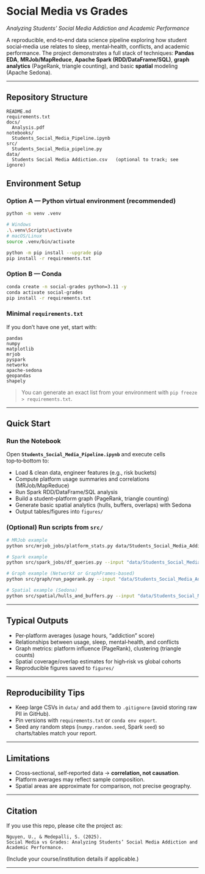 # Social Media vs Grades
*Analyzing Students’ Social Media Addiction and Academic Performance*

A reproducible, end‑to‑end data science pipeline exploring how student social‑media use relates to sleep, mental‑health, conflicts, and academic performance. The project demonstrates a full stack of techniques: **Pandas EDA**, **MRJob/MapReduce**, **Apache Spark (RDD/DataFrame/SQL)**, **graph analytics** (PageRank, triangle counting), and basic **spatial** modeling (Apache Sedona).

---

## Repository Structure 
```
README.md
requirements.txt
docs/
  Analysis.pdf
notebooks/
  Students_Social_Media_Pipeline.ipynb
src/
  Students_Social_Media_pipeline.py
data/
  Students Social Media Addiction.csv   (optional to track; see ignore)

```

## Environment Setup

### Option A — Python virtual environment (recommended)
```bash
python -m venv .venv

# Windows
.\.venv\Scripts\activate
# macOS/Linux
source .venv/bin/activate

python -m pip install --upgrade pip
pip install -r requirements.txt
```

### Option B — Conda
```bash
conda create -n social-grades python=3.11 -y
conda activate social-grades
pip install -r requirements.txt
```

### Minimal `requirements.txt`
If you don’t have one yet, start with:
```
pandas
numpy
matplotlib
mrjob
pyspark
networkx
apache-sedona
geopandas
shapely
```
> You can generate an exact list from your environment with `pip freeze > requirements.txt`.

---

##  Quick Start

### Run the Notebook
Open **`Students_Social_Media_Pipeline.ipynb`** and execute cells top‑to‑bottom to:
- Load & clean data, engineer features (e.g., risk buckets)
- Compute platform usage summaries and correlations (MRJob/MapReduce)
- Run Spark RDD/DataFrame/SQL analysis
- Build a student–platform graph (PageRank, triangle counting)
- Generate basic spatial analytics (hulls, buffers, overlaps) with Sedona
- Output tables/figures into `figures/`

### (Optional) Run scripts from `src/`
```bash
# MRJob example
python src/mrjob_jobs/platform_stats.py data/Students_Social_Media_Addiction.csv

# Spark example
python src/spark_jobs/df_queries.py --input "data/Students_Social_Media_Addiction.csv" --out "figures/"

# Graph example (NetworkX or GraphFrames-based)
python src/graph/run_pagerank.py --input "data/Students_Social_Media_Addiction.csv"

# Spatial example (Sedona)
python src/spatial/hulls_and_buffers.py --input "data/Students_Social_Media_Addiction.csv" --epsg 3857
```

---

## Typical Outputs
- Per‑platform averages (usage hours, “addiction” score)
- Relationships between usage, sleep, mental‑health, and conflicts
- Graph metrics: platform influence (PageRank), clustering (triangle counts)
- Spatial coverage/overlap estimates for high‑risk vs global cohorts
- Reproducible figures saved to `figures/`
---

##  Reproducibility Tips
- Keep large CSVs in `data/` and add them to `.gitignore` (avoid storing raw PII in GitHub).
- Pin versions with `requirements.txt` or `conda env export`.
- Seed any random steps (`numpy.random.seed`, Spark `seed`) so charts/tables match your report.

---

##  Limitations
- Cross‑sectional, self‑reported data → **correlation, not causation**.
- Platform averages may reflect sample composition.
- Spatial areas are approximate for comparison, not precise geography.

---

##  Citation
If you use this repo, please cite the project as:
```
Nguyen, U., & Medepalli, S. (2025).
Social Media vs Grades: Analyzing Students’ Social Media Addiction and Academic Performance.
```
(Include your course/institution details if applicable.)

---

